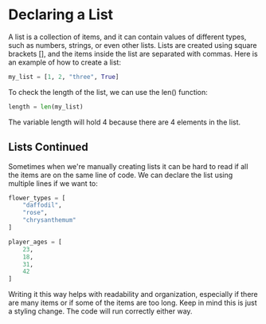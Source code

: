 # Declaring a List
A list is a collection of items, and it can contain values of different types, such as numbers, strings, or even other lists. Lists are created using square brackets [], and the items inside the list are separated with commas.
Here is an example of how to create a list:
```python
my_list = [1, 2, "three", True]
```
To check the length of the list, we can use the len() function:
```python
length = len(my_list)
```
The variable length will hold 4 because there are 4 elements in the list.

## Lists Continued
Sometimes when we're manually creating lists it can be hard to read if all the items are on the same line of code. We can declare the list using multiple lines if we want to:
```python
flower_types = [
    "daffodil",
    "rose",
    "chrysanthemum"
]

player_ages = [
    23,
    18,
    31,
    42
]
```
Writing it this way helps with readability and organization, especially if there are many items or if some of the items are too long. Keep in mind this is just a styling change. The code will run correctly either way. 
